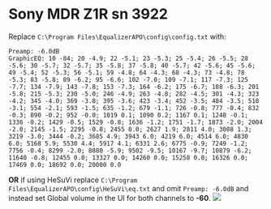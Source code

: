 # Sony MDR Z1R sn 3922
Replace `C:\Program Files\EqualizerAPO\config\config.txt` with:
```
Preamp: -6.0dB
GraphicEQ: 10 -84; 20 -4.9; 22 -5.1; 23 -5.3; 25 -5.4; 26 -5.5; 28 -5.6; 30 -5.7; 32 -5.7; 35 -5.8; 37 -5.8; 40 -5.7; 42 -5.6; 45 -5.6; 49 -5.4; 52 -5.3; 56 -5.1; 59 -4.8; 64 -4.3; 68 -4.3; 73 -4.8; 78 -5.3; 83 -5.8; 89 -6.2; 95 -6.6; 102 -7.0; 109 -7.1; 117 -7.3; 125 -7.7; 134 -7.9; 143 -7.8; 153 -7.3; 164 -6.2; 175 -6.7; 188 -6.3; 201 -5.8; 215 -5.3; 230 -5.0; 246 -4.9; 263 -4.8; 282 -4.5; 301 -4.3; 323 -4.2; 345 -4.0; 369 -3.8; 395 -3.6; 423 -3.4; 452 -3.5; 484 -3.5; 518 -3.1; 554 -2.1; 593 -1.5; 635 -1.2; 679 -1.1; 726 -0.8; 777 -0.4; 832 -0.3; 890 -0.2; 952 -0.0; 1019 0.1; 1090 0.2; 1167 0.1; 1248 -0.1; 1336 -0.2; 1429 -0.5; 1529 -0.8; 1636 -1.2; 1751 -1.7; 1873 -2.0; 2004 -2.0; 2145 -1.5; 2295 -0.8; 2455 0.0; 2627 1.9; 2811 4.0; 3008 1.3; 3219 -3.0; 3444 -0.2; 3685 4.9; 3943 6.0; 4219 6.0; 4514 6.0; 4830 6.0; 5168 5.9; 5530 4.4; 5917 4.1; 6331 2.6; 6775 -0.9; 7249 -1.2; 7756 -0.4; 8299 -2.0; 8880 -5.9; 9502 -9.5; 10167 -9.7; 10879 -6.2; 11640 -0.8; 12455 0.0; 13327 0.0; 14260 0.0; 15258 0.0; 16326 0.0; 17469 0.0; 18692 0.0; 20000 0.0
```
**OR** if using HeSuVi replace `C:\Program Files\EqualizerAPO\config\HeSuVi\eq.txt` and omit `Preamp: -6.0dB` and instead set Global volume in the UI for both channels to **-60**.
![](https://raw.githubusercontent.com/jaakkopasanen/AutoEq/master/results/Innerfidelity%202017/innerfidelity/onear/Sony%20MDR%20Z1R%20sn%203922/Sony%20MDR%20Z1R%20sn%203922.png)